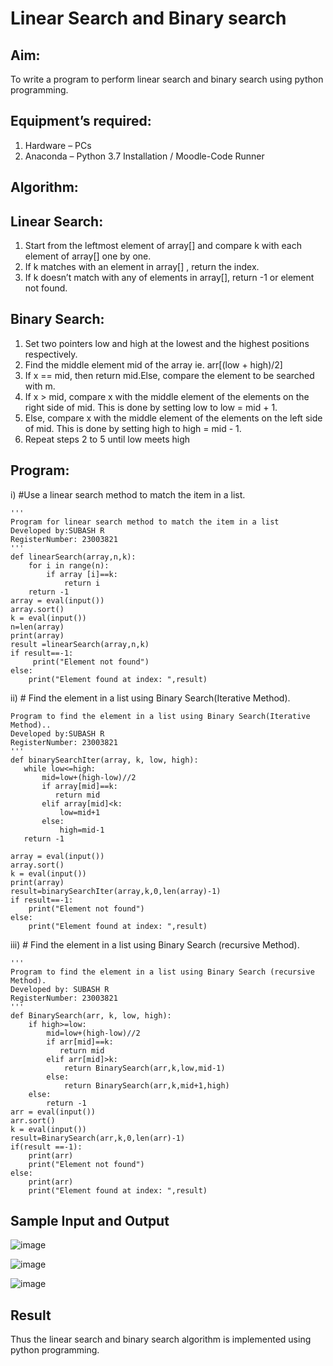 # Linear Search and Binary search
## Aim:
To write a program to perform linear search and binary search using python programming.
## Equipment’s required:
1.	Hardware – PCs
2.	Anaconda – Python 3.7 Installation / Moodle-Code Runner
## Algorithm:
## Linear Search:
1.	Start from the leftmost element of array[] and compare k with each element of array[] one by one.
2.	If k matches with an element in array[] , return the index.
3.	If k doesn’t match with any of elements in array[], return -1 or element not found.
## Binary Search:
1.	Set two pointers low and high at the lowest and the highest positions respectively.
2.	Find the middle element mid of the array ie. arr[(low + high)/2]
3.	If x == mid, then return mid.Else, compare the element to be searched with m.
4.	If x > mid, compare x with the middle element of the elements on the right side of mid. This is done by setting low to low = mid + 1.
5.	Else, compare x with the middle element of the elements on the left side of mid. This is done by setting high to high = mid - 1.
6.	Repeat steps 2 to 5 until low meets high
## Program:
i)	#Use a linear search method to match the item in a list.
```
''' 
Program for linear search method to match the item in a list
Developed by:SUBASH R
RegisterNumber: 23003821
'''
def linearSearch(array,n,k):
    for i in range(n):
        if array [i]==k:
            return i
    return -1
array = eval(input())
array.sort()
k = eval(input()) 
n=len(array)
print(array)
result =linearSearch(array,n,k)
if result==-1:
     print("Element not found")
else:
    print("Element found at index: ",result)
```
ii)	# Find the element in a list using Binary Search(Iterative Method).
```
Program to find the element in a list using Binary Search(Iterative Method)..
Developed by:SUBASH R
RegisterNumber: 23003821
'''
def binarySearchIter(array, k, low, high):
   while low<=high:
       mid=low+(high-low)//2
       if array[mid]==k:
          return mid
       elif array[mid]<k:
           low=mid+1
       else:
           high=mid-1
   return -1
    
array = eval(input())
array.sort()
k = eval(input()) 
print(array)
result=binarySearchIter(array,k,0,len(array)-1)
if result==-1:
    print("Element not found")
else:
    print("Element found at index: ",result)
```
iii)	# Find the element in a list using Binary Search (recursive Method).
```
''' 
Program to find the element in a list using Binary Search (recursive Method).
Developed by: SUBASH R
RegisterNumber: 23003821
'''
def BinarySearch(arr, k, low, high):
    if high>=low:
        mid=low+(high-low)//2
        if arr[mid]==k:
           return mid
        elif arr[mid]>k:
            return BinarySearch(arr,k,low,mid-1)
        else:
            return BinarySearch(arr,k,mid+1,high)
    else:
        return -1
arr = eval(input())
arr.sort()
k = eval(input())
result=BinarySearch(arr,k,0,len(arr)-1)
if(result ==-1):
    print(arr)
    print("Element not found")
else:
    print(arr)
    print("Element found at index: ",result)
```
## Sample Input and Output

![image](https://github.com/rsubash17/Search-Algorithm/assets/147139828/9c6c2f0b-b596-4bde-a98c-686881443c54)

![image](https://github.com/rsubash17/Search-Algorithm/assets/147139828/a9c1a6c7-f645-4871-9d17-e1e0df734ee9)

![image](https://github.com/rsubash17/Search-Algorithm/assets/147139828/db9e5ec9-e2b3-4111-b8aa-33fc74b06d18)



## Result
Thus the linear search and binary search algorithm is implemented using python programming.
